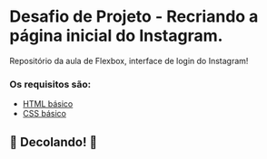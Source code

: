 # Desafio de Projeto - Recriando a página inicial do Instagram.

Repositório da aula de Flexbox, interface de login do Instagram! 

### Os requisitos são:

* [HTML básico](https://www.w3schools.com/html/)
* [CSS básico](https://developer.mozilla.org/pt-BR/docs/Web/CSS)

## 🚀 Decolando! 🚀

